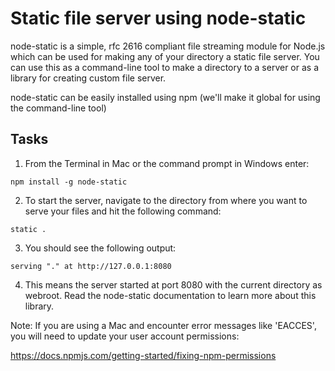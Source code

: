 # Static file server using node-static

node-static is a simple, rfc 2616 compliant file streaming module for Node.js which can be used for making any of your directory a static file server. You can use this as a command-line tool to make a directory to a server or as a library for creating custom file server.

node-static can be easily installed using npm (we'll make it global for using the command-line tool)

## Tasks

1. From the Terminal in Mac or the command prompt in Windows enter:  

`npm install -g node-static`

2. To start the server, navigate to the directory from where you want to serve your files and hit the following command:

`static . ` 

3. You should see the following output:

`serving "." at http://127.0.0.1:8080`

4. This means the server started at port 8080 with the current directory as webroot. Read the node-static documentation to learn more about this library.


Note:  If you are using a Mac and encounter error messages like 'EACCES', you will need to update your user account permissions:

https://docs.npmjs.com/getting-started/fixing-npm-permissions